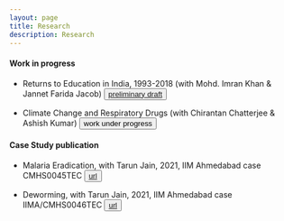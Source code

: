 ```yaml
---
layout: page
title: Research
description: Research
---
```


#### Work in progress

* Returns to Education in India, 1993-2018 (with Mohd. Imran Khan & Jannet Farida Jacob) <button type="button" class="btn btn-xs btn-default"><a href="education paper.pdf">preliminary draft</a></button>

* Climate Change and Respiratory Drugs (with Chirantan Chatterjee & Ashish Kumar) <button type="button" class="btn btn-xs btn-default">work under progress</button>



#### Case Study publication

* Malaria Eradication, with Tarun Jain, 2021, IIM Ahmedabad case CMHS0045TEC <button type="button" class="btn btn-xs btn-default"><a href="https://cases.iima.ac.in/index.php/malaria-eradication.html">url</a></button>

* Deworming, with Tarun Jain, 2021, IIM Ahmedabad case IIMA/CMHS0046TEC  <button type="button" class="btn btn-xs btn-default"><a href="https://cases.iima.ac.in/index.php/deworming.html">url</a></button>

